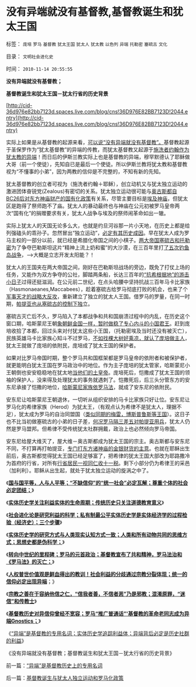 # 没有异端就没有基督教,基督教诞生和犹太王国

标签： `庞培` `罗马` `基督教` `犹太王国` `犹太人` `犹太教` `以色列` `异端` `托勒密` `塞硫古` `文化` 

目录： `文明社会进化史`

时间： `2010-11-14 20:55:55`

**没有异端就没有基督教；**

**基督教诞生和犹太王国－犹太行省的历史背景**

[http://cid-36d976e82bb7123d.spaces.live.com/blog/cns!36D976E82BB7123D!2044.entry](http://cid-36d976e82bb7123d.spaces.live.com/blog/cns!36D976E82BB7123D!2044.entry)

实际上如果是从基督教的起源来看，[可以说“没有异端就没有基督教”。](../../../2010/11/13/“异端”是基督教历史上的专用名词.md)基督教起源于圣保罗作为“犹太基督教”的异端的传教，而犹太基督教又起源于[施洗者约翰作为犹太教的异端](../../../2010/5/21/基督教个人主义价值观简史.md)！而日后的伊斯兰教实际上也是基督教的异端，穆罕默德认了耶稣做大哥（前一个使徒），先知自已是最后一个使徒。所以伊斯兰教将犹太教和基督教视为“不懂事的小弟”，因为两教的信仰是不完整的，不知有新的先知。

犹太基督教的创立者可视为（施洗者约翰＋耶稣），创立动机又与犹太独立运动的激进团体奋锐党(Zealous)有密切的关系。犹太独立运动很可能与[奥古斯都自BC26后对东方神庙财产的国有化政策](../../../2010/5/8/神庙构成了法老时代经济生活中事实上的采邑.md)有关系，尽管主要目标是[埃及神庙](http://darthvad.blog.163.com/blog/static/53399470201062982522267/)，但犹太区是跑得了祭师跑不了庙。犹太人的暴动最终也与神庙在公元初被罗马皇帝两次“国有化”的捐赠要求有关，犹太人战争与埃及的祭师闹革命如出一辙。

实际上犹太人的天国无论多么大，也就是约旦河谷那一片小天地，在历史上都是给列强磕头的乖孙子。忽然冒出“独立运动”，[必定有其历史成因](../../../2010/4/22/大历史观研究历史的七个步骤.md)。早在犹太人成为罗马主权的一部分以前，就已经是希腊化帝国之间的小棋子。[两大帝国塞硫古和托勒密](../../../2010/8/4/罗马帝国对基督教很宽容，犹太教曾经暴戾.md)为了争夺巴勒斯坦这片“精神上流上奶和蜜”的大沙漠，在三百年里打[了五次钓鱼岛战争](http://cid-36d976e82bb7123d.spaces.live.com/blog/cns!36D976E82BB7123D!1822.entry)，——>大概是立志开发太阳能？！

犹太人的王国夹在两大帝国之间，刚好在巴勒斯坦战场的旁边，既免了打仗上场的任务，又能作为双方争夺的公社，脚踏两条船，长达三百年的[“抗希根据地”的游击小日子](../../../2009/11/29/不要再幻想“游击救国”.md)过得还挺滋润。在公元前二世纪，在点头哈腰中坚持抗战三百年马卡比家族（Hasmonaeanes,Maccabees），趁着塞硫古给罗马彻底打败的机会，也来了个[军事天才的战略大反攻](http://hi.baidu.com/darthchn/blog/item/1258a6310e58f390a9018e8c.html)，重新建立了独立的犹太人王国。借罗马的罗量，在同一时期，[帕提亚也从塞硫古的控制下独](../../../2010/9/11/罗马－波斯的民族主义，和美国.md)立。

塞硫古灭亡后不久，罗马陷入了本都战争和共和国崩溃过程中的内乱，在历史这个窗口期，哈斯蒙尼王朝[象朝鲜金国一样，暂时做稳了专心内斗的小国君王](../../../2010/6/24/支持朝鲜得到了什么？失去了什么？多大的代价？.md)。赶到庞培收拾了本都，回过头来对付犹太这些小王国，（托勒密埃及当时还没有被灭亡），民族英雄马卡比家族心知斗不过罗马，[不如找棵大树好乘凉，就认了庞培做主人](../../../2010/8/9/罗马的客民和奴隶的区别.md)，犹太王就做了庞培的依附民，庞培成了犹太王国的保护者。

如果对比罗马帝国时期，整个罗马共和国框架都是罗马皇帝的依附者和被保护者，就更能明白犹太王国在罗马政治中的地位。作为主子庞培的犹太管家，哈斯蒙尼小王朝倒也安安稳稳地在犹太地[当他们的土皇帝](../../../2010/10/30/殖民者和土皇帝，强国奴Vs亡国奴.md)。庞培死后，恺撒成了犹太王国的领袖的保护人，没来得及处理犹太的事务就遇刺了。恺撒死后，后三头分管东方的安东尼承接了恺撒的地位，[哈斯蒙尼家族依罗马法](../../../2010/10/24/罗马法是实体法，中国法是阿拉伯法.md)，就成了安东尼的依附民。

安东尼让哈斯蒙尼王朝退休，一切听从组织安排的马卡比家族只好让位。安东尼让罗马化的希律家族（Herod）为犹太王，（有观点认为希律不是犹太人，理据不足），犹太成为罗马的自治同盟国（[类似同期的梅雷，博斯普鲁斯等王国](../../../2010/8/25/图拉真发动的货币战争.md)）。这日子也不比当初做塞硫古的小弟的日子差，[何况罗马隔三差五对帕提亚用兵](../../../2010/9/8/为什么罗马军团难以征服波斯？.md)，犹太人仍然是罗马盟邦。但希律不受传统犹太社群拥戴，政治上也必然倾向罗马帝国。

安东尼给屋大维灭了，屋大维－奥古斯都成为犹太王国的宗主。奥古斯都与安东尼不同，不打算再打帕提亚，[专门打东方诸神庙的金银财货的主意](../../../2010/8/27/罗马屯积金银制造通胀;300年货币崩溃只用了三年！.md)。也就在耶稣出生前后，奥古斯都觉得犹太王国已经足够富了，把希律的犹太王国大部改为耶路撒冷为首府的行省，对所有[行省居民一视同仁收十一税](../../../2010/10/31/中央集权的本质是中央集“税”；中国垂危在1900／1940.md)。剩下小部分仍为希律王的采邑（加利利）。耶稣从出生起，就处于犹太独立运动的旋涡之中了。

《[**国与国平等，人与人平等；“不缺信仰”的“统一社会”必定瓦解；尊重个体的社会必定团结；**](../../../2010/11/11/为什么到处都宣扬“普世的价值观”.md)》

《[**实体历史学关注利益实体的生命周期；传统历史只关注道德教育意义**](../../../2010/11/11/林语堂：利益是平民的利益，道德是统治阶级的道德.md)》

《[**社会进化论是研究利益的科学；私有制最公平实体历史学是实体经济学的过程检验（经济史）；三个步骤**](../../../2010/11/11/实体历史分析,为什么私有制最公平？.md)》

《[**实体历史学的研究方式与人类现实认知方式一致；人类和所有动物共同的思维方式；思想史都是伪科学；**](../../../2010/11/13/为什么“机器人”不可能成为人类的敌人.md)》

《[**转向中世纪的里程碑；罗马的元首政治；基督教宣布了共和精神，罗马法治和《罗马法》的灭亡；**](../../../2010/11/13/基督教宣布了罗马法治和《罗马法》的灭亡.md)》

《[**人权普世价值观是鲜血得出的教训！社会利益的分歧通过宗教分裂体现；统一的信仰必定出现异端**](../../../2010/11/13/统一的信仰必定出现异端;鲜血凝成普世价值观！.md)；》

《[**宗教之善在于容纳他信之仁，“信我者善，不信者恶”乃是邪教；混淆原罪，“迷信”和传教士**](../../../2010/11/13/宗教之善在于容纳他信之仁和中国特色的信仰.md)》

《[**基督教历史对异信仰曾经不宽容；罗马“推广普通话”'基督教的革命老同志成为异端Gnostics；**](../../../2010/11/13/基督教曾经不宽容；老基督教也成为异端Gnostics.md)》

《[“异端”是基督教的专用名词；实体历史学追踪利益体；异端背后必定是历史社群的利益](../../../2010/11/13/“异端”是基督教历史上的专用名词.md)》

《没有异端就没有基督教；基督教诞生和犹太王国－犹太行省的历史背景》



前一篇：[“异端”是基督教历史上的专用名词](../../../2010/11/13/“异端”是基督教历史上的专用名词.md)

后一篇：[基督教诞生与犹太人独立运动和罗马化政策](../../../2010/11/14/基督教诞生与犹太人独立运动和罗马化政策.md)